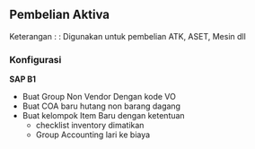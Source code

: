 ## Pembelian Aktiva

Keterangan :
: Digunakan untuk pembelian ATK, ASET, Mesin dll



### Konfigurasi

**SAP B1**
* Buat Group Non Vendor Dengan kode VO
* Buat COA baru hutang non barang dagang
* Buat kelompok Item Baru dengan ketentuan 
  * checklist inventory dimatikan
  * Group Accounting lari ke biaya
